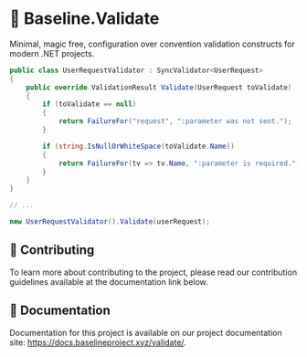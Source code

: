 # 👋 Baseline.Validate

Minimal, magic free, configuration over convention validation constructs for modern .NET projects.

```csharp
public class UserRequestValidator : SyncValidator<UserRequest>
{
    public override ValidationResult Validate(UserRequest toValidate)
    {
        if (toValidate == null)
        {
            return FailureFor("request", ":parameter was not sent.");
        }

        if (string.IsNullOrWhiteSpace(toValidate.Name))
        {
            return FailureFor(tv => tv.Name, ":parameter is required.");
        }
    }
}

// ...

new UserRequestValidator().Validate(userRequest);
```

## 👥 Contributing

To learn more about contributing to the project, please read our contribution guidelines available at the documentation 
link below.

## 📕 Documentation

Documentation for this project is available on our project documentation site: https://docs.baselineproject.xyz/validate/.
